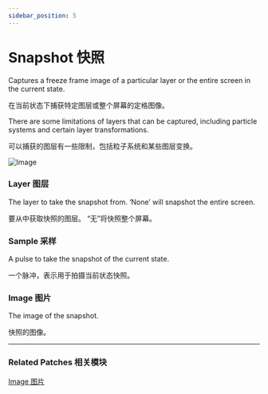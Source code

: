 ```yaml
---
sidebar_position: 5
---
```


# Snapshot 快照

Captures a freeze frame image of a particular layer or the entire screen in the current state.

在当前状态下捕获特定图层或整个屏幕的定格图像。

There are some limitations of layers that can be captured, including particle systems and certain layer transformations.

可以捕获的图层有一些限制，包括粒子系统和某些图层变换。

![Image](@site/static/img/docs/Utility/snapshot.png)

### Layer 图层

The layer to take the snapshot from. ‘None’ will snapshot the entire screen.

要从中获取快照的图层。 “无”将快照整个屏幕。

### Sample 采样

A pulse to take the snapshot of the current state.

一个脉冲，表示用于拍摄当前状态快照。

### Image 图片

The image of the snapshot.

快照的图像。

------

### Related Patches 相关模块

[Image 图片](./Image.md)
